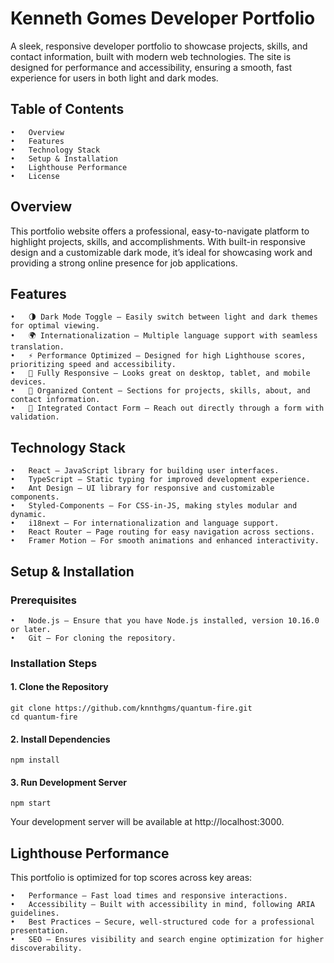 # Kenneth Gomes Developer Portfolio

A sleek, responsive developer portfolio to showcase projects, skills, and contact information, built with modern web technologies. The site is designed for performance and accessibility, ensuring a smooth, fast experience for users in both light and dark modes.

## Table of Contents

    •	Overview
    •	Features
    •	Technology Stack
    •	Setup & Installation
    •	Lighthouse Performance
    •	License

## Overview

This portfolio website offers a professional, easy-to-navigate platform to highlight projects, skills, and accomplishments. With built-in responsive design and a customizable dark mode, it’s ideal for showcasing work and providing a strong online presence for job applications.

## Features

    •	🌗 Dark Mode Toggle – Easily switch between light and dark themes for optimal viewing.
    •	🌍 Internationalization – Multiple language support with seamless translation.
    •	⚡ Performance Optimized – Designed for high Lighthouse scores, prioritizing speed and accessibility.
    •	📐 Fully Responsive – Looks great on desktop, tablet, and mobile devices.
    •	📂 Organized Content – Sections for projects, skills, about, and contact information.
    •	💬 Integrated Contact Form – Reach out directly through a form with validation.

## Technology Stack

    •	React – JavaScript library for building user interfaces.
    •	TypeScript – Static typing for improved development experience.
    •	Ant Design – UI library for responsive and customizable components.
    •	Styled-Components – For CSS-in-JS, making styles modular and dynamic.
    •	i18next – For internationalization and language support.
    •	React Router – Page routing for easy navigation across sections.
    •	Framer Motion – For smooth animations and enhanced interactivity.

## Setup & Installation

### Prerequisites

    •	Node.js – Ensure that you have Node.js installed, version 10.16.0 or later.
    •	Git – For cloning the repository.

### Installation Steps

#### 1. Clone the Repository

```
git clone https://github.com/knnthgms/quantum-fire.git
cd quantum-fire
```

#### 2. Install Dependencies

```
npm install
```

#### 3. Run Development Server

```
npm start
```

Your development server will be available at http://localhost:3000.

## Lighthouse Performance

This portfolio is optimized for top scores across key areas:

    •	Performance – Fast load times and responsive interactions.
    •	Accessibility – Built with accessibility in mind, following ARIA guidelines.
    •	Best Practices – Secure, well-structured code for a professional presentation.
    •	SEO – Ensures visibility and search engine optimization for higher discoverability.

